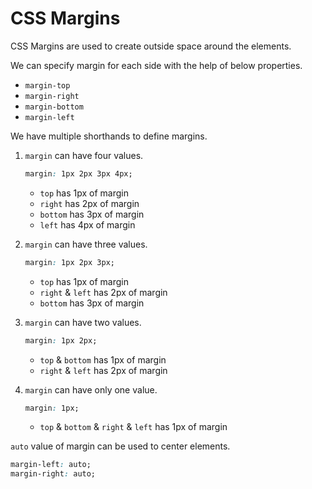 # CSS Margins

CSS Margins are used to create outside space around the elements. 

We can specify margin for each side with the help of below properties. 
* `margin-top`
* `margin-right`
* `margin-bottom`
* `margin-left`

We have multiple shorthands to define margins. 

1. `margin` can have four values.

    ```css
    margin: 1px 2px 3px 4px;
    ```

    * `top` has 1px of margin
    * `right` has 2px of margin
    * `bottom` has 3px of margin
    * `left` has 4px of margin

2. `margin` can have three values.

    ```css
    margin: 1px 2px 3px;
    ```

    * `top` has 1px of margin
    * `right` & `left` has 2px of margin
    * `bottom` has 3px of margin

3. `margin` can have two values. 

    ```css
    margin: 1px 2px;
    ```

    * `top` & `bottom` has 1px of margin
    * `right` & `left` has 2px of margin

4. `margin` can have only one value. 

    ```css
    margin: 1px;
    ```

    * `top` & `bottom` & `right` & `left` has 1px of margin

`auto` value of margin can be used to center elements.

```css
margin-left: auto;
margin-right: auto;
```